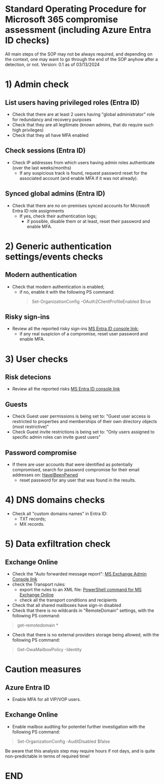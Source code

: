# Standard Operating Procedure for Microsoft 365 compromise assessment (including Azure Entra ID checks)
All main steps of the SOP may not be always required, and depending on the context, one may want to go through the end of the SOP anyhow after a detection, or not. 
Version: 0.1 as of 03/13/2024

# 1) Admin check

## List users having privileged roles (Entra ID)
* Check that there are at least 2 users having "global administrator" role for redundancy and recovery purposes
* Check that they are all legitimate (known admins, that do require such high privileges)
* Check that they all have MFA enabled

## Check sessions (Entra ID)
* Check IP addresses from which users having admin roles authenticate (over the last weeks/months)
  * If any suspicious track is found, request password reset for the associated account (and enable MFA if it was not already).

## Synced global admins (Entra ID)
* Check that there are no on-premises synced accounts for Microsoft Entra ID role assignments
  * If yes, check their authentication logs;
     * if possible, disable them or at least, reset their password and enable MFA.


# 2) Generic authentication settings/events checks

## Modern authentication
* Check that modern authentication is enabled;
  * if no, enable it with the following PS command:
    > Set-OrganizationConfig -OAuth2ClientProfileEnabled $true

## Risky sign-ins
* Review all the reported risky sign-ins [MS Entra ID console link](https://portal.azure.com/#view/Microsoft_AAD_IAM/RiskySignInsBlade);
  * if any real suspicion of a compromise, reset user password and enable MFA.



# 3) User checks

## Risk detecions
* Review all the reported risks [MS Entra ID console link](https://portal.azure.com/#view/Microsoft_AAD_IAM/RiskDetectionsBlade)



## Guests
* Check Guest user permissions is being set to: "Guest user access is restricted to properties and memberships of their own directory objects (most restrictive)"
* Check Guest invite restrictions is being set to: "Only users assigned to specific admin roles can invite guest users"
  

## Password compromise
* If there are user accounts that were identified as potentially compromised, search for password compromise for their email addresses on: [HaveIBeenPwned](https://haveibeenpwned.com/Passwords)
  * reset password for any user that was found in the results.


# 4) DNS domains checks
* Check all "custom domains names" in Entra ID:
  * TXT records;
  * MX records.



# 5) Data exfiltration check

## Exchange Online
* Check the "Auto forwarded message report": [MS Exchange Admin Console link](https://admin.exchange.microsoft.com/#/reports/autoforwardedmessages)
* check the Transport rules:
  * export the rules to an XML file: [PowerShell command for MS Exchange Online](https://learn.microsoft.com/en-us/powershell/module/exchange/export-transportrulecollection?view=exchange-ps)
  * check all the transport conditions and recipients
* Check that all shared mailboxes have sign-in disabled
* Check that there is no wildcards in "RemoteDomain" settings, with the following PS command:
> get-remotedomain *
* Check that there is no external providers storage being allowed, with the following PS command:
> Get-OwaMailboxPolicy -Identity <affected policy>



# Caution measures

## Azure Entra ID
* Enable MFA for all VIP/VOP users.

## Exchange Online
* Enable mailbox auditing for potentiel further investigation with the following PS command:
> Set-OrganizationConfig -AuditDisabled $false




Be aware that this analysis step may require hours if not days, and is quite non-predictable in terms of required time!


# END



   
